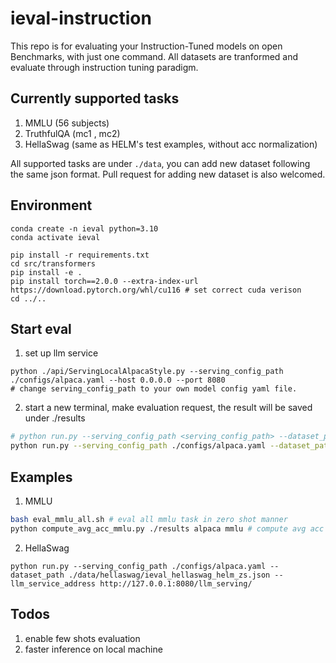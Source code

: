 # ieval-instruction

This repo is for evaluating your Instruction-Tuned models on open Benchmarks, with just one command. All datasets are tranformed and evaluate through instruction tuning paradigm.


## Currently supported tasks
1. MMLU (56 subjects)
2. TruthfulQA (mc1 , mc2)
3. HellaSwag (same as HELM's test examples, without acc normalization)

All supported tasks are under `./data`, you can add new dataset following the same json format. Pull request for adding new dataset is also welcomed.

## Environment
```
conda create -n ieval python=3.10
conda activate ieval

pip install -r requirements.txt
cd src/transformers
pip install -e .
pip install torch==2.0.0 --extra-index-url https://download.pytorch.org/whl/cu116 # set correct cuda verison
cd ../..
```

## Start eval

1. set up llm service
```
python ./api/ServingLocalAlpacaStyle.py --serving_config_path ./configs/alpaca.yaml --host 0.0.0.0 --port 8080
# change serving_config_path to your own model config yaml file.
```

2. start a new terminal, make evaluation request, the result will be saved under ./results

```bash
# python run.py --serving_config_path <serving_config_path> --dataset_path <ieval_dataset_json> --llm_service_address <llm_serving_address>
python run.py --serving_config_path ./configs/alpaca.yaml --dataset_path ./data/mmlu/ieval_mmlu_college_biology.json --llm_service_address http://127.0.0.1:8080/llm_serving/
```


## Examples

1. MMLU
```bash
bash eval_mmlu_all.sh # eval all mmlu task in zero shot manner
python compute_avg_acc_mmlu.py ./results alpaca mmlu # compute avg acc on all mmlu tasks
```

2. HellaSwag
```
python run.py --serving_config_path ./configs/alpaca.yaml --dataset_path ./data/hellaswag/ieval_hellaswag_helm_zs.json --llm_service_address http://127.0.0.1:8080/llm_serving/
```


## Todos
1. enable few shots evaluation
2. faster inference on local machine


